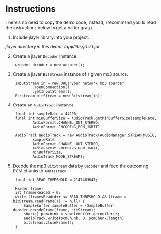 # Instructions
There's no need to copy the demo code, instead, I recommend you to read the instructions below to get a better grasp.

1. Include jlayer library into your project.

  *jlayer directory in this demo: /app/libs/jl1.0.1.jar*

2. Create a jlayer `Decoder` instance.

        Decoder decoder = new Decoder();

3. Create a jlayer `BitStream` instance of a given mp3 source.

        InputStream in = new URL("your network mp3 source")
                .openConnection()
                .getInputStream();
        Bitstream bitStream = new Bitstream(in);

4. Create an `AudioTrack` instance.

        final int sampleRate = 44100;
        final int minBufferSize = AudioTrack.getMinBufferSize(sampleRate,
                AudioFormat.CHANNEL_OUT_STEREO,
                AudioFormat.ENCODING_PCM_16BIT);

        AudioTrack audioTrack = new AudioTrack(AudioManager.STREAM_MUSIC,
                sampleRate,
                AudioFormat.CHANNEL_OUT_STEREO,
                AudioFormat.ENCODING_PCM_16BIT,
                minBufferSize,
                AudioTrack.MODE_STREAM);

5. Decode the mp3 `BitStream` data by `Decoder` and feed the outcoming PCM chunks to `AudioTrack`.

        final int READ_THRESHOLD = 2147483647;
        
        Header frame;
        int framesReaded = 0;
        while (framesReaded++ <= READ_THRESHOLD && (frame = bitStream.readFrame()) != null) {
            SampleBuffer sampleBuffer = (SampleBuffer) decoder.decodeFrame(frame, bitStream);
            short[] pcmChunk = sampleBuffer.getBuffer();
            audioTrack.write(pcmChunk, 0, pcmChunk.length);
            bitstream.closeFrame();
        }
